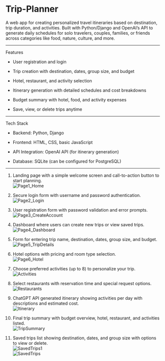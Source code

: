 # Trip-Planner
A web app for creating personalized travel itineraries based on destination, trip duration, and activities. Built with Python/Django and OpenAI’s API to generate daily schedules for solo travelers, couples, families, or friends across categories like food, nature, culture, and more.

----------------------------------------------------------
Features
  
   - User registration and login

   - Trip creation with destination, dates, group size, and budget

   - Hotel, restaurant, and activity selection

   - Itinerary generation with detailed schedules and cost breakdowns

   - Budget summary with hotel, food, and activity expenses

   - Save, view, or delete trips anytime
    
----------------------------------------------------------
Tech Stack

   - Backend: Python, Django

   - Frontend: HTML, CSS, basic JavaScript

   - API Integration: OpenAI API (for itinerary generation)

   - Database: SQLite (can be configured for PostgreSQL)
----------------------------------------------------------
1. Landing page with a simple welcome screen and call-to-action button to start planning. <br />
![Page1_Home](https://github.com/user-attachments/assets/7b5bee5e-ee0f-435a-a8bb-5458c3f44bbd)

2. Secure login form with username and password authentication. <br />
![Page2_Login](https://github.com/user-attachments/assets/648cd46c-dda3-4aa7-a86d-78ba587eaf1a)

3. User registration form with password validation and error prompts.  <br />
![Page3_CreateAccount](https://github.com/user-attachments/assets/a83e1a4b-99a0-4d27-a9d0-e788ade6d555)

4. Dashboard where users can create new trips or view saved trips. <br />
![Page4_Dashboard](https://github.com/user-attachments/assets/9d1134b8-7035-4ef8-ac85-ad240a9deee6)

5. Form for entering trip name, destination, dates, group size, and budget. <br />
![Page5_TripDetails](https://github.com/user-attachments/assets/f7bf5e66-1d76-4fd6-84ff-ffe6181f99ad)

6. Hotel options with pricing and room type selection. <br />
![Page6_Hotel](https://github.com/user-attachments/assets/8c10e331-b7ed-4703-b612-751b60eab4ac)

7. Choose preferred activities (up to 8) to personalize your trip. <br />
![Activities](https://github.com/user-attachments/assets/11908fec-a3ee-4e8f-b539-71fadbef532b)

8. Select restaurants with reservation time and special request options. <br />
![Restaurants](https://github.com/user-attachments/assets/c68604a5-8938-420b-8123-e673245578fb)

9. 	ChatGPT API generated itinerary showing activities per day with descriptions and estimated cost. <br />
![Itinerary](https://github.com/user-attachments/assets/fef07773-7503-4ebd-b4c3-819afc5e08dd)

10. Final trip summary with budget overview, hotel, restaurant, and activities listed. <br />
![TripSummary](https://github.com/user-attachments/assets/89f2f826-9e7d-470e-b636-258a84e1bf87)

11. Saved trips list showing destination, dates, and group size with options to view or delete. <br />
![SavedTrips1](https://github.com/user-attachments/assets/f518f531-21d8-4e57-9842-44c2067010b4) <br />
![SavedTrips](https://github.com/user-attachments/assets/92dbee97-e7ff-4ad6-afe8-cbcc9b30ef17)
